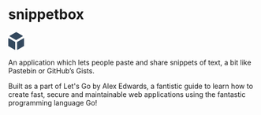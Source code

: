 # snippetbox

![Snippet Box image](ui/static/img/logo.png)


An application which lets people paste and share snippets of text, a bit like Pastebin or GitHub’s Gists.

Built as a part of Let's Go by Alex Edwards, a fantistic guide to learn how to create fast, secure and maintainable web applications using the fantastic programming language Go!
